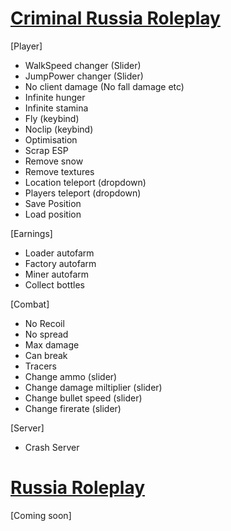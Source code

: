 # [Criminal Russia Roleplay](https://www.roblox.com/games/7094672259/)

[Player]
  * WalkSpeed changer (Slider)
  * JumpPower changer (Slider)
  * No client damage (No fall damage etc)
  * Infinite hunger
  * Infinite stamina
  * Fly (keybind)
  * Noclip (keybind)
  * Optimisation
  * Scrap ESP
  * Remove snow
  * Remove textures
  * Location teleport (dropdown)
  * Players teleport (dropdown)
  * Save Position
  * Load position
   
[Earnings]
  * Loader autofarm
  * Factory autofarm
  * Miner autofarm
  * Collect bottles

[Combat]
  * No Recoil
  * No spread
  * Max damage
  * Can break
  * Tracers
  * Change ammo (slider)
  * Change damage miltiplier (slider)
  * Change bullet speed (slider)
  * Change firerate (slider)
    
[Server]
  * Crash Server

# [Russia Roleplay](https://www.roblox.com/games/5817894209/)
[Coming soon]
